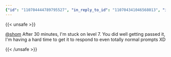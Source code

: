 ```yaml
---
{"id": "110704444789795527", "in_reply_to_id": "110704341046568013", "in_reply_to_account_id": "243697", "sensitive": false, "spoiler_text": "", "visibility": "public", "language": "en", "replies_count": 1, "reblogs_count": 0, "favourites_count": 1, "edited_at": null, "reblog": null, "application": null, "account": {"id": "108219415927856966", "username": "brozek", "acct": "brozek", "display_name": "Brandon Rozek", "url": "https://fosstodon.org/@brozek", "uri": "https://fosstodon.org/users/brozek", "avatar": "https://cdn.fosstodon.org/accounts/avatars/108/219/415/927/856/966/original/bae9f46f23936e79.jpg", "avatar_static": "https://cdn.fosstodon.org/accounts/avatars/108/219/415/927/856/966/original/bae9f46f23936e79.jpg", "header": "https://fosstodon.org/headers/original/missing.png", "header_static": "https://fosstodon.org/headers/original/missing.png", "noindex": true, "roles": []}, "media_attachments": [], "mentions": [{"id": "243697", "username": "shom", "url": "https://fosstodon.org/@shom", "acct": "shom"}], "tags": [], "emojis": [], "card": null, "poll": null, "syndication": "https://fosstodon.org/@brozek/110704444789795527", "date": "2023-07-13T02:36:11.332Z"}
---
```

{{< unsafe >}}
<p><span class="h-card" translate="no"><a href="https://fosstodon.org/@shom" class="u-url mention">@<span>shom</span></a></span> After 30 minutes, I&#39;m stuck on level 7. You did well getting passed it, I&#39;m having a hard time to get it to respond to even totally normal prompts XD</p>
{{< /unsafe >}}
